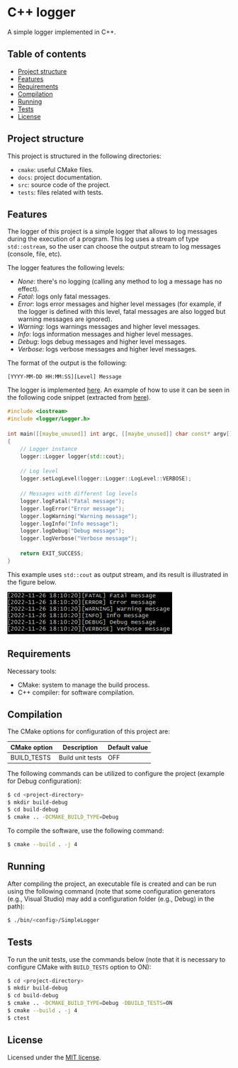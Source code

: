 # C++ logger

A simple logger implemented in C++.

## Table of contents

- [Project structure](#project-structure)
- [Features](#features)
- [Requirements](#requirements)
- [Compilation](#compilation)
- [Running](#running)
- [Tests](#tests)
- [License](#license)

## Project structure

This project is structured in the following directories:

- `cmake`: useful CMake files.
- `docs`: project documentation.
- `src`: source code of the project.
- `tests`: files related with tests.

## Features

The logger of this project is a simple logger that allows to log messages during the execution of a program. This log uses a stream of type `std::ostream`, so the user can choose the output stream to log messages (console, file, etc).

The logger features the following levels:

- *None*: there's no logging (calling any method to log a message has no effect).
- *Fatal*: logs only fatal messages.
- *Error*: logs error messages and higher level messages (for example, if the logger is defined with this level, fatal messages are also logged but warning messages are ignored).
- *Warning*: logs warnings messages and higher level messages.
- *Info*: logs information messages and higher level messages.
- *Debug*: logs debug messages and higher level messages.
- *Verbose*: logs verbose messages and higher level messages.

The format of the output is the following:

```
[YYYY-MM-DD HH:MM:SS][Level] Message
```

The logger is implemented [here](./src/logger/). An example of how to use it can be seen in the following code snippet (extracted from [here](./src/main.cpp)).

```C++
#include <iostream>
#include <logger/Logger.h>

int main([[maybe_unused]] int argc, [[maybe_unused]] char const* argv[])
{
    // Logger instance
    logger::Logger logger{std::cout};

    // Log level
    logger.setLogLevel(logger::Logger::LogLevel::VERBOSE);

    // Messages with different log levels
    logger.logFatal("Fatal message");
    logger.logError("Error message");
    logger.logWarning("Warning message");
    logger.logInfo("Info message");
    logger.logDebug("Debug message");
    logger.logVerbose("Verbose message");

    return EXIT_SUCCESS;
}
```

This example uses `std::cout` as output stream, and its result is illustrated in the figure below.

!["Example"](./docs/assets/example-log.png)

## Requirements

Necessary tools:

- CMake: system to manage the build process.
- C++ compiler: for software compilation.

## Compilation

The CMake options for configuration of this project are:

| CMake option | Description | Default value |
| --- | --- | --- |
| BUILD_TESTS | Build unit tests | OFF |

The following commands can be utilized to configure the project (example for Debug configuration):

```sh
$ cd <project-directory>
$ mkdir build-debug
$ cd build-debug
$ cmake .. -DCMAKE_BUILD_TYPE=Debug
```

To compile the software, use the following command:

```sh
$ cmake --build . -j 4
```

## Running

After compiling the project, an executable file is created and can be run using the following command (note that some configuration generators (e.g., Visual Studio) may add a configuration folder (e.g., Debug) in the path):

```sh
$ ./bin/<config>/SimpleLogger
```

## Tests

To run the unit tests, use the commands below (note that it is necessary to configure CMake with `BUILD_TESTS` option to ON):

```sh
$ cd <project-directory>
$ mkdir build-debug
$ cd build-debug
$ cmake .. -DCMAKE_BUILD_TYPE=Debug -DBUILD_TESTS=ON
$ cmake --build . -j 4
$ ctest
```

## License

Licensed under the [MIT license](./LICENSE).

